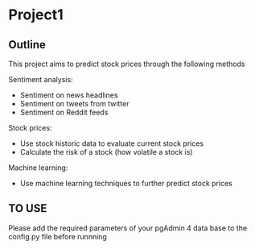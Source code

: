 # Project1
## Outline
This project aims to predict stock prices through the following methods

Sentiment analysis:
- Sentiment on news headlines
- Sentiment on tweets from twitter
- Sentiment on Reddit feeds

Stock prices:
- Use stock historic data to evaluate current stock prices
- Calculate the risk of a stock (how volatile a stock is)

Machine learning:
- Use machine learning techniques to further predict stock prices

## TO USE
Please add the required parameters of your pgAdmin 4 data base to the config.py file before runnning
